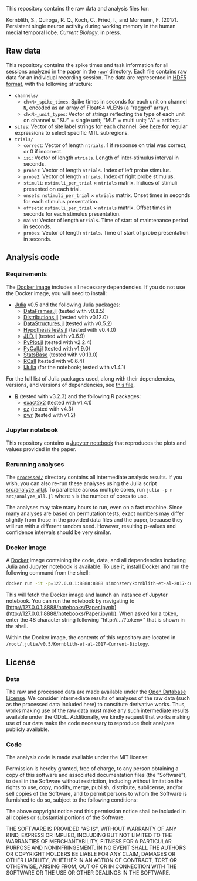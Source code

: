This repository contains the raw data and analysis files for:

Kornblith, S., Quiroga, R. Q., Koch, C., Fried, I., and Mormann, F. (2017). Persistent single neuron activity during working memory in the human medial temporal lobe. _Current Biology_, in press.

## Raw data

This repository contains the spike times and task information for all sessions analyzed in the paper in the [`raw/`](raw/) directory. Each file contains raw data for an individual recording session. The data are represented in [HDF5 format](https://support.hdfgroup.org/HDF5/), with the following structure:

- `channels/`
    - `ch<N>_spike_times`: Spike times in seconds for each unit on channel `N`, encoded as an array of Float64 VLENs (a "ragged" array).
    - `ch<N>_unit_types`: Vector of strings reflecting the type of each unit on channel `N`. "SU" = single unit; "MU" = multi unit; "A" = artifact.
- `sites`: Vector of site label strings for each channel. See [here](src/Sessions.jl#L11-L28) for regular expressions to select specific MTL subregions.
- `trials/`
    - `correct`: Vector of length `ntrials`. 1 if response on trial was correct, or 0 if incorrect.
    - `isi`: Vector of length `ntrials`. Length of inter-stimulus interval in seconds.
    - `probe1`: Vector of length `ntrials`. Index of left probe stimulus.
    - `probe2`: Vector of length `ntrials`. Index of right probe stimulus.
    - `stimuli`: `nstimuli_per_trial` × `ntrials` matrix. Indices of stimuli presented on each trial.
    - `onsets`: `nstimuli_per_trial` × `ntrials` matrix. Onset times in seconds for each stimulus presentation.
    - `offsets`: `nstimuli_per_trial` × `ntrials` matrix. Offset times in seconds for each stimulus presentation.
    - `maint`: Vector of length `ntrials`. Time of start of maintenance period in seconds.
    - `probes`: Vector of length `ntrials`. Time of start of probe presentation in seconds.

## Analysis code

### Requirements

The [Docker image](#docker-image) includes all necessary dependencies. If you do not use the Docker image, you will need to install:

- [Julia](https://github.com/JuliaLang/julia) v0.5 and the following Julia packages:
    - [DataFrames.jl](https://github.com/JuliaStats/DataFrames.jl) (tested with v0.8.5)
    - [Distributions.jl](https://github.com/JuliaStats/Distributions.jl) (tested with v0.12.0)
    - [DataStructures.jl](https://github.com/JuliaCollections/DataStructures.jl) (tested with v0.5.2)
    - [HypothesisTests.jl](https://github.com/JuliaStats/HypothesisTests.jl) (tested with v0.4.0)
    - [JLD.jl](https://github.com/JuliaIO/JLD.jl) (tested with v0.6.9)
    - [PyPlot.jl](https://github.com/JuliaPy/PyPlot.jl) (tested with v2.2.4)
    - [PyCall.jl](https://github.com/stevengj/PyCall.jl) (tested with v1.9.0)
    - [StatsBase](https://github.com/JuliaStats/StatsBase.jl) (tested with v0.13.0)
    - [RCall](https://github.com/JuliaInterop/RCall.jl) (tested with v0.6.4)
    - [IJulia](https://github.com/JuliaLang/IJulia.jl) (for the notebook; tested with v1.4.1)

For the full list of Julia packages used, along with their dependencies, versions, and versions of dependencies, see [this file](REQUIRE).

- [R](https://www.r-project.org/) (tested with v3.2.3) and the following R packages:
    - [exact2x2](https://cran.r-project.org/web/packages/exact2x2/index.html) (tested with v1.4.1)
    - [ez](https://cran.r-project.org/web/packages/ez/index.html) (tested with v4.3)
    - [pwr](https://cran.r-project.org/web/packages/pwr/index.html) (tested with v1.2)

### Jupyter notebook

This repository contains a [Jupyter notebook](Paper.ipynb) that reproduces the plots and values provided in the paper.

### Rerunning analyses

The [`processed/`](processed/) directory contains all intermediate analysis results. If you wish, you can also re-run these analyses using the Julia script [src/analyze_all.jl](src/analyze_all.jl). To parallelize across multiple cores, run `julia -p n src/analyze_all.jl` where `n` is the number of cores to use.

The analyses may take many hours to run, even on a fast machine. Since many analyses are based on permutation tests, exact numbers may differ slightly from those in the provided data files and the paper, because they will run with a different random seed. However, resulting p-values and confidence intervals should be very similar.

### Docker image

A [Docker](https://www.docker.com/what-docker) image containing the code, data, and all dependencies including Julia and Jupyter notebook is [available]((https://cloud.docker.com/swarm/simonster/repository/docker/simonster/kornblith-et-al-current-biology-2017/general)). To use it, [install Docker](https://www.docker.com/community-edition#/download) and run the following command from the shell:

```sh
docker run -it -p=127.0.0.1:8888:8888 simonster/kornblith-et-al-2017-current-biology
```

This will fetch the Docker image and launch an instance of Jupyter notebook. You can run the notebook by navigating to [http://127.0.0.1:8888/notebooks/Paper.ipynb](http://127.0.0.1:8888/notebooks/Paper.ipynb). When asked for a token, enter the 48 character string following "http://.../?token=" that is shown in the shell.

Within the Docker image, the contents of this repository are located in `/root/.julia/v0.5/Kornblith-et-al-2017-Current-Biology`.

## License

### Data

The raw and processed data are made available under the [Open Database License](http://opendatacommons.org/licenses/odbl/1.0/). We consider intermediate results of analyses of the raw data (such as the processed data included here) to constitute derivative works. Thus, works making use of the raw data must make any such intermediate results available under the ODbL. Additionally, we kindly request that works making use of our data make the code necessary to reproduce their analyses publicly available.

### Code

The analysis code is made available under the MIT license:

Permission is hereby granted, free of charge, to any person obtaining a copy
of this software and associated documentation files (the "Software"), to deal
in the Software without restriction, including without limitation the rights
to use, copy, modify, merge, publish, distribute, sublicense, and/or sell
copies of the Software, and to permit persons to whom the Software is
furnished to do so, subject to the following conditions:

The above copyright notice and this permission notice shall be included in all
copies or substantial portions of the Software.

THE SOFTWARE IS PROVIDED "AS IS", WITHOUT WARRANTY OF ANY KIND, EXPRESS OR
IMPLIED, INCLUDING BUT NOT LIMITED TO THE WARRANTIES OF MERCHANTABILITY,
FITNESS FOR A PARTICULAR PURPOSE AND NONINFRINGEMENT. IN NO EVENT SHALL THE
AUTHORS OR COPYRIGHT HOLDERS BE LIABLE FOR ANY CLAIM, DAMAGES OR OTHER
LIABILITY, WHETHER IN AN ACTION OF CONTRACT, TORT OR OTHERWISE, ARISING FROM,
OUT OF OR IN CONNECTION WITH THE SOFTWARE OR THE USE OR OTHER DEALINGS IN THE
SOFTWARE.
